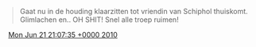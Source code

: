 > Gaat nu in de houding klaarzitten tot vriendin van Schiphol thuiskomt\. Glimlachen en\.\. OH SHIT\! Snel alle troep ruimen\!

<img src="../../media/tweet.ico" width="12" /> [Mon Jun 21 21:07:35 +0000 2010](https://twitter.com/DromerDenker/status/16721549034)